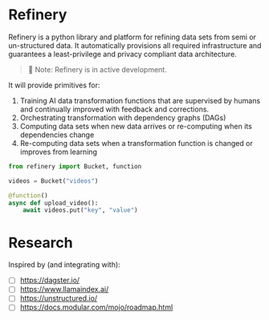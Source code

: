 # Refinery

Refinery is a python library and platform for refining data sets from semi or un-structured data. It automatically provisions all required infrastructure and guarantees a least-privilege and privacy compliant data architecture.

> 🔧 Note: Refinery is in active development.

It will provide primitives for:

1. Training AI data transformation functions that are supervised by humans and continually improved with feedback and corrections.
2. Orchestrating transformation with dependency graphs (DAGs)
3. Computing data sets when new data arrives or re-computing when its dependencies change
4. Re-computing data sets when a transformation function is changed or improves from learning

```py
from refinery import Bucket, function

videos = Bucket("videos")

@function()
async def upload_video():
    await videos.put("key", "value")
```

# Research

Inspired by (and integrating with):

- [ ] https://dagster.io/
- [ ] https://www.llamaindex.ai/
- [ ] https://unstructured.io/
- [ ] https://docs.modular.com/mojo/roadmap.html
